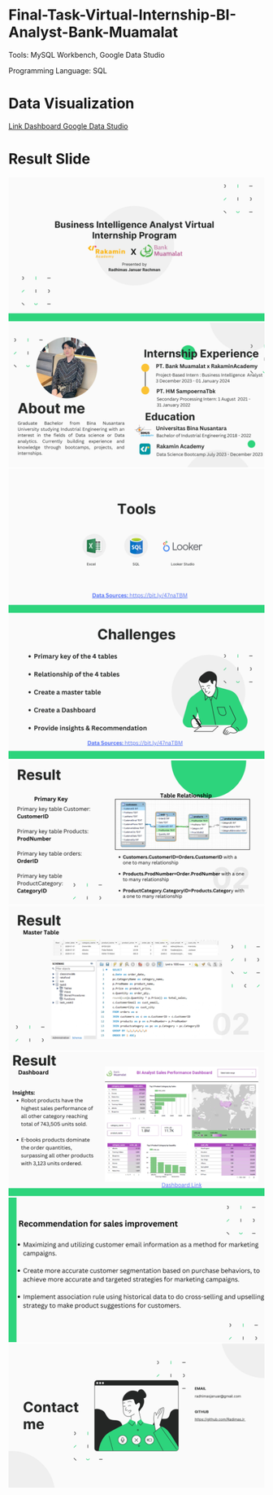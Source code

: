 # Final-Task-Virtual-Internship-BI-Analyst-Bank-Muamalat

Tools: MySQL Workbench, Google Data Studio

Programming Language: SQL

# Data Visualization
[Link Dashboard Google Data Studio](https://lookerstudio.google.com/reporting/19a54801-7509-4b24-af8e-f746f647fc7c)
   </p>

# Result Slide
<img src="images/image 0.jpg" width="auto" height="auto">
<img src="images/image 1.jpg" width="auto" height="auto">
<img src="images/image 2.jpg" width="auto" height="auto">
<img src="images/image 3.jpg" width="auto" height="auto">
<img src="images/image 4.jpg" width="auto" height="auto">
<img src="images/image 5.jpg" width="auto" height="auto">
<img src="images/image 6.jpg" width="auto" height="auto">
<img src="images/image 7.jpg" width="auto" height="auto">
<img src="images/image 8.jpg" width="auto" height="auto">
